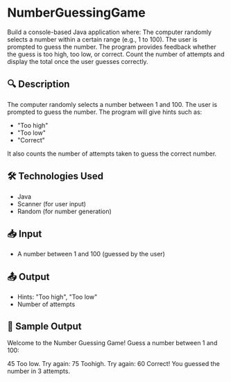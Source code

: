 # NumberGuessingGame
Build a console-based Java application where:  The computer randomly selects a number within a certain range (e.g., 1 to 100).  The user is prompted to guess the number.  The program provides feedback whether the guess is too high, too low, or correct.  Count the number of attempts and display the total once the user guesses correctly.

## 🔍 Description

The computer randomly selects a number between 1 and 100. The user is prompted to guess the number. The program will give hints such as:
- "Too high"
- "Too low"
- "Correct"

It also counts the number of attempts taken to guess the correct number.

## 🛠️ Technologies Used
- Java
- Scanner (for user input)
- Random (for number generation)

## 📥 Input
- A number between 1 and 100 (guessed by the user)

## 📤 Output
- Hints: "Too high", "Too low"
- Number of attempts

## 🧪 Sample Output
Welcome to the Number Guessing Game!
Guess a number between 1 and 100:

45
Too low. Try again:
75
Toohigh. Try again:
60
Correct! You guessed the number in 3 attempts.

